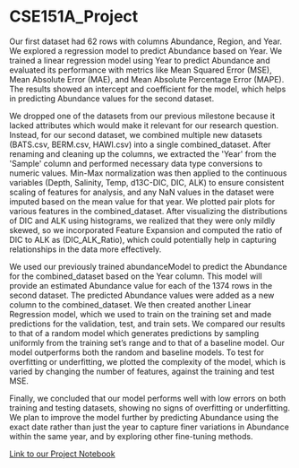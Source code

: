 # CSE151A_Project
Our first dataset had 62 rows with columns Abundance, Region, and Year. We explored a regression model to predict Abundance based on Year. We trained a linear regression model using Year to predict Abundance and evaluated its performance with metrics like Mean Squared Error (MSE), Mean Absolute Error (MAE), and Mean Absolute Percentage Error (MAPE). The results showed an intercept and coefficient for the model, which helps in predicting Abundance values for the second dataset.

We dropped one of the datasets from our previous milestone because it lacked attributes which would make it relevant for our research question. Instead, for our second dataset, we combined multiple new datasets (BATS.csv, BERM.csv, HAWI.csv) into a single combined_dataset. After renaming and cleaning up the columns, we extracted the 'Year' from the 'Sample' column and performed necessary data type conversions to numeric values. Min-Max normalization was then applied to the continuous variables (Depth, Salinity, Temp, d13C-DIC, DIC, ALK) to ensure consistent scaling of features for analysis, and any NaN values in the dataset were imputed based on the mean value for that year. We plotted pair plots for various features in the combined_dataset. After visualizing the distributions of DIC and ALK using histograms, we realized that they were only mildly skewed, so we incorporated Feature Expansion and computed the ratio of DIC to ALK as (DIC_ALK_Ratio), which could potentially help in capturing relationships in the data more effectively.

We used our previously trained abundanceModel to predict the Abundance for the combined_dataset based on the Year column. This model will provide an estimated Abundance value for each of the 1374 rows in the second dataset. The predicted Abundance values were added as a new column to the combined_dataset. We then created another Linear Regression model, which we used to train on the training set and made predictions for the validation, test, and train sets. We compared our results to that of a random model which generates predictions by sampling uniformly from the training set’s range and to that of  a baseline model. Our model outperforms both the random and baseline models. To test for overfitting or underfitting, we plotted the complexity of the model, which is varied by changing the number of features, against the training and test MSE. 

Finally, we concluded that our model performs well with low errors on both training and testing datasets, showing no signs of overfitting or underfitting. We plan to improve the model further by predicting Abundance using the exact date rather than just the year to capture finer variations in Abundance within the same year, and by exploring other fine-tuning methods.

[Link to our Project Notebook](https://colab.research.google.com/drive/1YpusAxOyCNkgLbNwInFFsIg0mX5Y-iJQ?usp=sharing)
